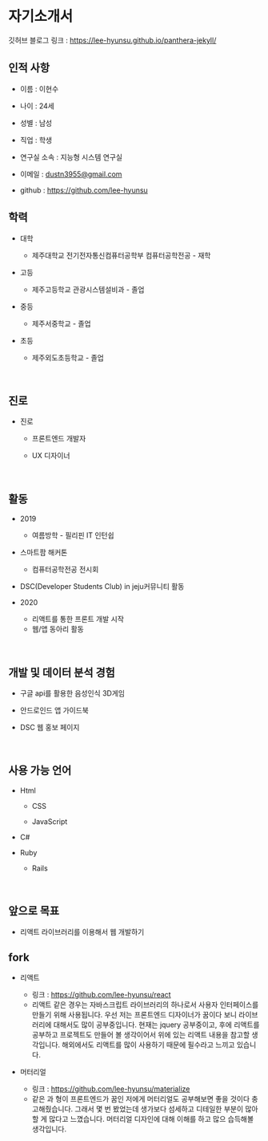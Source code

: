 # 자기소개서

깃허브 블로그 링크 : https://lee-hyunsu.github.io/panthera-jekyll/

## 인적 사항

- 이름 : 이현수

- 나이 : 24세

- 성별 : 남성

- 직업 : 학생

- 연구실 소속 : 지능형 시스템 연구실

- 이메일 : dustn3955@gmail.com

- github : https://github.com/lee-hyunsu

  

## 학력

- 대학

  - 제주대학교 전기전자통신컴퓨터공학부 컴퓨터공학전공 - 재학

- 고등

  - 제주고등학교 관광시스템설비과 - 졸업

- 중등

  - 제주서중학교 - 졸업

- 초등

  - 제주외도초등학교 - 졸업

​    

## 진로

- 진로

  - 프론트엔드 개발자

  - UX 디자이너

​    

## 활동

- 2019

  - 여름방학 - 필리핀 IT 인턴쉽
- 스마트팜 해커톤
  - 컴퓨터공학전공 전시회
- DSC(Developer Students Club) in jeju커뮤니티 활동
  
- 2020

  - 리액트를 통한 프론트 개발 시작
  - 웹/앱 동아리 활동

​    

## 개발 및 데이터 분석 경험 

- 구글 api를 활용한 음성인식 3D게임

- 안드로인드 앱 가이드북

- DSC 웹 홍보 페이지 

​    

## 사용 가능 언어

- Html

  - CSS

  - JavaScript

- C#

- Ruby

  - Rails
  
    

​    

## 앞으로 목표

- 리액트 라이브러리를 이용해서 웹 개발하기



## fork

- 리액트
  - 링크 : https://github.com/lee-hyunsu/react
  - 리액트 같은 경우는 자바스크립트 라이브러리의 하나로서 사용자 인터페이스를 만들기 위해 사용됩니다.
  우선 저는 프론트엔드 디자이너가 꿈이다 보니 라이브러리에 대해서도 많이 공부중입니다.
    현재는 jquery 공부중이고, 후에 리액트를 공부하고 프로젝트도 만들어 볼 생각이어서 위에 있는 리액트 내용을 참고할 생각입니다.
    해외에서도 리액트를 많이 사용하기 때문에 필수라고 느끼고 있습니다.
  
- 머터리얼
  - 링크 :  https://github.com/lee-hyunsu/materialize
  - 같은 과 형이 프론트엔드가 꿈인 저에게 머터리얼도 공부해보면 좋을 것이다 충고해줬습니다.
  그래서 몇 번 봤었는데 생가보다 섬세하고 디테일한 부분이 많아 할 게 많다고 느꼈습니다.
    머터리얼 디자인에 대해 이해를 하고 많으 습득해볼 생각입니다.
  
  
  

